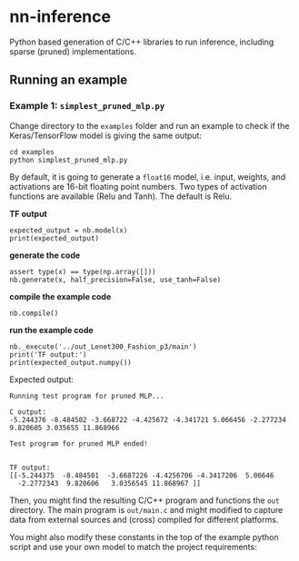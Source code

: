 # nn-inference
Python based generation of C/C++ libraries to run inference, including sparse (pruned) implementations.

## Running an example

### Example 1: `simplest_pruned_mlp.py`

Change directory to the `examples` folder and run an example to check if the Keras/TensorFlow model is giving the same output:

```
cd examples
python simplest_pruned_mlp.py
```

By default, it is going to generate a `float16` model, i.e. input, weights, and activations are 16-bit floating point numbers. Two types of activation functions are available (Relu and Tanh). The default is Relu.

<b>TF output </b>
```
expected_output = nb.model(x)
print(expected_output)
```
<b>generate the code</b>
```
assert type(x) == type(np.array([]))
nb.generate(x, half_precision=False, use_tanh=False)
```
<b>compile the example code</b>
```
nb.compile()
```
<b>run the example code</b>
```
nb._execute('../out_Lenet300_Fashion_p3/main')
print('TF output:')
print(expected_output.numpy())
``` 
Expected output:
```
Running test program for pruned MLP...

C output:
-5.244376 -8.484502 -3.668722 -4.425672 -4.341721 5.066456 -2.277234 9.820605 3.035655 11.868966 

Test program for pruned MLP ended!


TF output:
[[-5.244375  -8.484501  -3.6687226 -4.4256706 -4.3417206  5.06646
  -2.2772343  9.820606   3.0356545 11.868967 ]]
```

Then, you might find the resulting C/C++ program and functions the `out` directory. The main program is `out/main.c` and might modified to capture data from external sources and (cross) compiled for different platforms.

You might also modify these constants in the top of the example python script and use your own model to match the project requirements:


